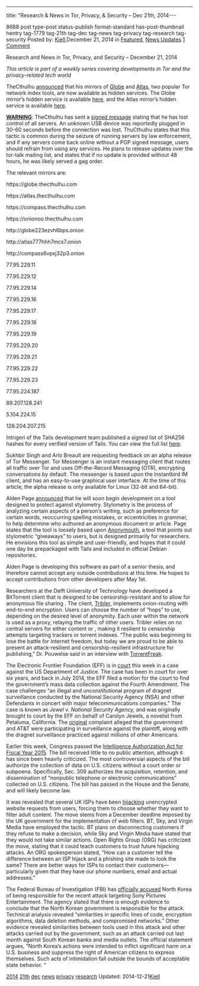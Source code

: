 ---
title: "Research &#038; News in Tor, Privacy, &#038; Security – Dec 21th, 2014---

8688 post type-post status-publish format-standard has-post-thumbnail hentry  tag-1779 tag-21th tag-dec tag-news tag-privacy tag-research tag-security 
Posted by: <a href="https://www.deepdotweb.com/author/kiell/" title="">Kiell </a></span>
<span>December 21, 2014</span>
<span>in <a href="https://www.deepdotweb.com/category/deepdot-news/" rel="category tag">Featured</a>, <a href="https://www.deepdotweb.com/category/news-updates/" rel="category tag">News Updates</a></span>
<a href="/2014/12/21/research-news-tor-privacy-security-dec-21th-2014/#comments">1 Comment</a></span>
</p>
<p>Research and News in Tor, Privacy, and Security – December 21, 2014</p>
<p><em>This article is part of a weekly series covering developments in Tor and the privacy-related tech world</em></p>
<p>TheCthulhu <a href="https://lists.torproject.org/pipermail/tor-talk/2014-December/035982.html">announced</a> that his mirrors of <a href="https://globe.torproject.org/">Globe</a> and <a href="https://atlas.torproject.org/">Atlas</a>, two popular Tor network index tools, are now available as hidden services. The Globe mirror&#8217;s hidden service is available <a href="http://globe223ezvh6bps.onion/">here</a>, and the Atlas mirror&#8217;s hidden service is available <a href="http://atlas777hhh7mcs7.onion/">here</a>.</p>
<p><span style="text-decoration: underline;"><strong>WARNING</strong></span>: TheCthulhu has sent a <a href="https://lists.torproject.org/pipermail/tor-talk/2014-December/036067.html">signed message</a> stating that he has lost control of all servers. An unknown USB device was reportedly plugged in 30-60 seconds before the connection was lost. ThuCthulhu states that this tactic is common during the seizure of running servers by law enforcement, and if any servers come back online without a PGP signed message, users should refrain from using any services. He plans to release updates over the tor-talk mailing list, and states that if no update is provided without 48 hours, he was likely served a gag order.</p>
<p>The relevant mirrors are:</p>
<p>https://globe.thecthulhu.com</p>
<p>https://atlas.thecthulhu.com</p>
<p>https://compass.thecthulhu.com</p>
<p>https://onionoo.thecthulhu.com</p>
<p>http://globe223ezvh6bps.onion</p>
<p>http://atlas777hhh7mcs7.onion</p>
<p>http://compass6vpxj32p3.onion</p>
<p>77.95.229.11</p>
<p>77.95.229.12</p>
<p>77.95.229.14</p>
<p>77.95.229.16</p>
<p>77.95.229.17</p>
<p>77.95.229.18</p>
<p>77.95.229.19</p>
<p>77.95.229.20</p>
<p>77.95.229.21</p>
<p>77.95.229.22</p>
<p>77.95.229.23</p>
<p>77.95.224.187</p>
<p>89.207.128.241</p>
<p>5.104.224.15</p>
<p>128.204.207.215</p>
<p>Intrigeri of the Tails development team published a signed list of SHA256 hashes for every verified version of Tails. You can view the full list <a href="https://mailman.boum.org/pipermail/tails-dev/2014-December/007632.html">here</a>.</p>
<p>Sukhbir Singh and Arlo Breault are requesting feedback on an alpha release of Tor Messenger. Tor Messenger is an instant messaging client that routes all traffic over Tor and uses Off-the-Record Messaging (OTR), encrypting conversations by default. The messenger is based upon the Instantbird IM client, and has an easy-to-use graphical user interface. At the time of this article, the alpha release is only available for Linux (32-bit and 64-bit).</p>
<p>Alden Page <a href="https://lists.torproject.org/pipermail/tor-talk/2014-December/035989.html">announced</a> that he will soon begin development on a tool designed to protect against stylometry. Stylometry is the process of analyzing certain aspects of a person&#8217;s writing, such as preference for certain words, reoccurring spelling mistakes, or eccentricities in grammar, to help determine who authored an anonymous document or article. Page states that the tool is loosely based upon <a href="https://github.com/psal/anonymouth">Anonymouth</a>, a tool that points out stylometric “giveaways” to users, but is designed primarily for researchers. He envisions this tool as simple and user-friendly, and hopes that it could one day be prepackaged with Tails and included in official Debian repositories.</p>
<p>Alden Page is developing this software as part of a senior thesis, and therefore cannot accept any outside contributions at this time. He hopes to accept contributions from other developers after May 1st.</p>
<p>Researchers at the Delft University of Technology have developed a BitTorrent client that is designed to be censorship-resistant and to allow for anonymous file sharing . The client, <a href="http://www.tribler.org/">Tribler</a>, implements onion-routing with end-to-end encryption. Users can choose the number of “hops” to use, depending on the desired level of anonymity. Each user within the network is used as a proxy, relaying the traffic of other users. Tribler relies on no central servers for either content or , making it resilient to censorship attempts targeting trackers or torrent indexes. “The public was beginning to lose the battle for Internet freedom, but today we are proud to be able to present an attack-resilient and censorship-resilient infrastructure for publishing,” Dr. Pouwelse said in an interview with <a href="http://torrentfreak.com/bittorrent-anonymous-and-impossible-to-shut-down-141218/">TorrentFreak</a>.</p>
<p>The Electronic Frontier Foundation (EFF) is in <a href="http://arstechnica.com/tech-policy/2014/12/eff-feds-cant-get-around-fourth-amendment-via-automated-data-capture/">court</a> this week in a case against the US Department of Justice. The case has been in court for over six years, and back in July 2014, the EFF filed a motion for the court to find the government&#8217;s mass data collection against the Fourth Amendment. The case challenges “an illegal and unconstitutional program of dragnet surveillance conducted by the National Security Agency (NSA) and other Defendants in concert with major telecommunications companies.” The case is known as <em>Jewel v. National Security Agency, </em>and was originally brought to court by the EFF on behalf of Carolyn Jewels, a novelist from Petaluma, California. The <a href="https://www.eff.org/files/filenode/jewel/jewel.complaint.pdf">original</a> complaint alleged that the government and AT&amp;T were participating in surveillance against the plaintiff, along with the dragnet surveillance practiced against millions of other Americans.</p>
<p>Earlier this week, Congress passed the <a href="https://www.congress.gov/bill/113th-congress/house-bill/4681">Intelligence Authorization Act for Fiscal Year 2015</a>. The bill received little to no public attention, although it has since been heavily criticized. The most controversial aspects of the bill authorize the collection of data on U.S. citizens without a court order or subpoena. Specifically, Sec. 309 authorizes the acquisition, retention, and dissemination of “nonpublic telephone or electronic communications” collected on U.S. citizens. The bill has passed in the House and the Senate, and will likely become law.</p>
<p>It was revealed that several UK ISPs have been <a href="http://arstechnica.com/tech-policy/2014/12/bt-sky-and-virgin-hijacking-browsers-to-push-porn-blocks/">hijacking</a> unencrypted website requests from users, forcing them to choose whether they want to filter adult content. The move stems from a December deadline imposed by the UK government for the implementation of web filters. BT, Sky, and Virgin Media have employed the tactic. BT plans on disconnecting customers if they refuse to make a decision, while Sky and Virgin Media have stated that they would not take similar actions. Open Rights Group (ORG) has criticized the move, stating that it could teach customers to trust future hijacking attacks. An ORG spokesperson stated, &#8220;How can a customer tell the difference between an ISP hijack and a phishing site made to look the same? There are better ways for ISPs to contact their customers—particularly given that they have our phone numbers, email and actual addresses.”</p>
<p>The Federal Bureau of Investigation (FBI) has <a href="http://www.fbi.gov/news/pressrel/press-releases/update-on-sony-investigation">officially accused</a> North Korea of being responsible for the recent attack targeting Sony Pictures Entertainment. The agency stated that there is enough evidence to conclude that the North Korean government is responsible for the attack. Technical analysis revealed “similarities in specific lines of code, encryption algorithms, data deletion methods, and compromised networks.” Other evidence revealed similarities between tools used in this attack and other attacks carried out by the government, such as an attack carried out last month against South Korean banks and media outlets. The official statement argues, “North Korea’s actions were intended to inflict significant harm on a U.S. business and suppress the right of American citizens to express themselves. Such acts of intimidation fall outside the bounds of acceptable state behavior. “</p>
</div>
<a href="https://www.deepdotweb.com/tag/2014/" rel="tag">2014</a> <a href="https://www.deepdotweb.com/tag/21th/" rel="tag">21th</a> <a href="https://www.deepdotweb.com/tag/dec/" rel="tag">dec</a> <a href="https://www.deepdotweb.com/tag/news/" rel="tag">news</a> <a href="https://www.deepdotweb.com/tag/privacy/" rel="tag">privacy</a> <a href="https://www.deepdotweb.com/tag/research/" rel="tag">research</a>  </span> 
Updated: 2014-12-21<a href="https://www.deepdotweb.com/author/kiell/" title="Posts by Kiell" rel="author">Kiell</a></strong></div>
    

